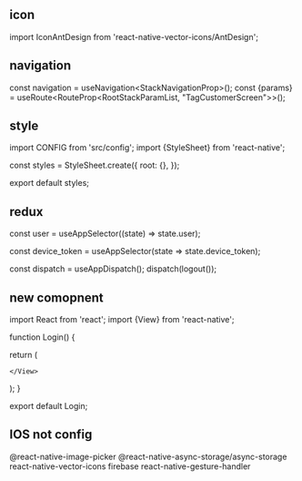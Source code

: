 ## icon
import IconAntDesign from 'react-native-vector-icons/AntDesign';

## navigation
const navigation = useNavigation<StackNavigationProp<RootStackParamList>>();
const {params} = useRoute<RouteProp<RootStackParamList, "TagCustomerScreen">>();

## style
import CONFIG from 'src/config';
import {StyleSheet} from 'react-native';

const styles = StyleSheet.create({
  root: {},
});

export default styles;

## redux
  const user = useAppSelector((state) => state.user);
  
  const device_token = useAppSelector(state => state.device_token);

  const dispatch = useAppDispatch();
   dispatch(logout());

## new comopnent
import React from 'react';
import {View} from 'react-native';

function Login() {

  return (
    <View style={styles.root}>
    
    </View>
  );
}

export default Login;

## IOS not config
@react-native-image-picker
@react-native-async-storage/async-storage
react-native-vector-icons
firebase
react-native-gesture-handler
